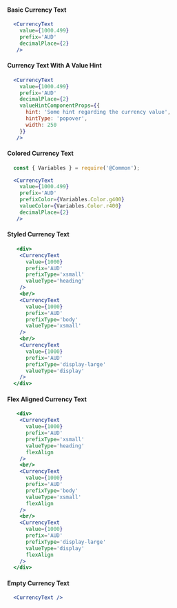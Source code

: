 #### Basic Currency Text

```jsx
  <CurrencyText
    value={1000.499}
    prefix='AUD'
    decimalPlace={2}
   />
```

#### Currency Text With A Value Hint

```jsx
  <CurrencyText
    value={1000.499}
    prefix='AUD'
    decimalPlace={2}
    valueHintComponentProps={{
      hint: 'Some hint regarding the currency value',
      hintType: 'popover',
      width: 250
    }}
   />
```

#### Colored Currency Text

```jsx
  const { Variables } = require('@Common');

  <CurrencyText
    value={1000.499}
    prefix='AUD'
    prefixColor={Variables.Color.g400}
    valueColor={Variables.Color.r400}
    decimalPlace={2}
   />
```

#### Styled Currency Text

```jsx
   <div>
    <CurrencyText
      value={1000}
      prefix='AUD'
      prefixType='xsmall'
      valueType='heading'
    />
    <br/>
    <CurrencyText
      value={1000}
      prefix='AUD'
      prefixType='body'
      valueType='xsmall'
    />
    <br/>
    <CurrencyText
      value={1000}
      prefix='AUD'
      prefixType='display-large'
      valueType='display'
    />
  </div>
```

#### Flex Aligned Currency Text

```jsx
   <div>
    <CurrencyText
      value={1000}
      prefix='AUD'
      prefixType='xsmall'
      valueType='heading'
      flexAlign
    />
    <br/>
    <CurrencyText
      value={1000}
      prefix='AUD'
      prefixType='body'
      valueType='xsmall'
      flexAlign
    />
    <br/>
    <CurrencyText
      value={1000}
      prefix='AUD'
      prefixType='display-large'
      valueType='display'
      flexAlign
    />
  </div>
```

#### Empty Currency Text

```jsx
  <CurrencyText />
```

